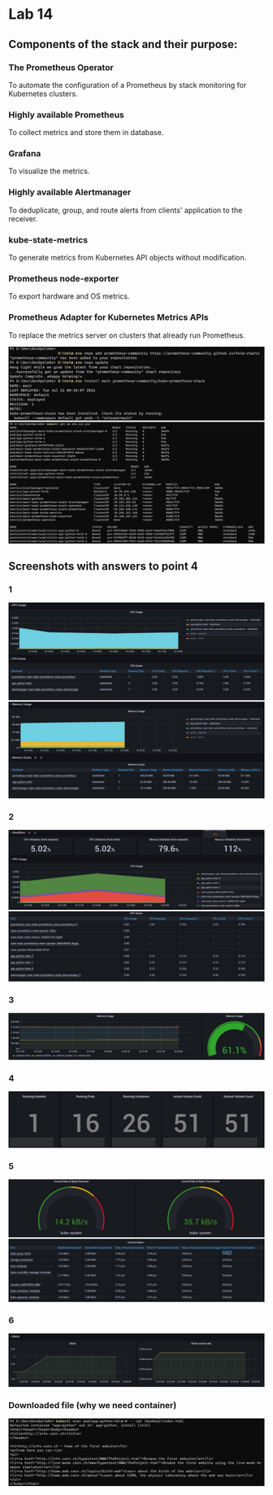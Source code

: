 # Lab 14

## Components of the stack and their purpose:

### The Prometheus Operator
To automate the configuration of a Prometheus by stack monitoring for Kubernetes clusters.

### Highly available Prometheus
To collect metrics and store them in database.

### Grafana
To visualize the metrics.

### Highly available Alertmanager
To deduplicate, group, and route alerts from clients' application to the receiver.

### kube-state-metrics
To generate metrics from Kubernetes API objects without modification.

### Prometheus node-exporter
To export hardware and OS metrics.

### Prometheus Adapter for Kubernetes Metrics APIs
To replace the metrics server on clusters that already run Prometheus.

![](11.jpg)
![](12.jpg)
## Screenshots with answers to point 4
### 1
![](13.jpg)
![](14.jpg)
### 2
![](15.jpg)
![](16.jpg)
### 3
![](17.jpg)
### 4
![](18.jpg)
### 5
![](19.jpg)
![](20.jpg)
### 6
![](21.jpg)

### Downloaded file (why we need container)
![](22.jpg)